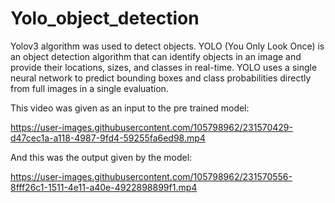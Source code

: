 # Yolo_object_detection

Yolov3 algorithm was used to detect objects. YOLO (You Only Look Once) is an object detection algorithm that can identify objects in an image and provide their locations, sizes, and classes in real-time. YOLO uses a single neural network to predict bounding boxes and class probabilities directly from full images in a single evaluation.

This video was given as an input to the pre trained model:



https://user-images.githubusercontent.com/105798962/231570429-d47cec1a-a118-4987-9fd4-59255fa6ed98.mp4

And this was the output given by the model:



https://user-images.githubusercontent.com/105798962/231570556-8fff26c1-1511-4e11-a40e-4922898899f1.mp4


